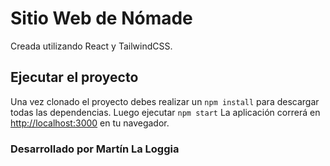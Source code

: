 # Sitio Web de Nómade
Creada utilizando React y TailwindCSS.

## Ejecutar el proyecto

Una vez clonado el proyecto debes realizar un `npm install` para descargar todas las dependencias.
Luego ejecutar `npm start` 
La aplicación correrá en [http://localhost:3000](http://localhost:3000) en tu navegador.


### Desarrollado por Martín La Loggia
